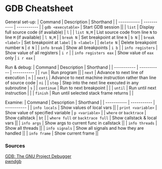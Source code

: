 # GDB Cheatsheet

General set-up:
| Command | Description | Shorthand |
| ----------- | ----------- | ----------- |
| `gdb <executable>` | Start GDB session ||
| `list` | Display full source code (if available) | `l` |
| `list N,M` | List source code from line `N` to line `M` (if available) | `l N,M` |
| `break N` | Set breakpoint at line `N` | `b N` |
| `break <label>` | Set breakpoint at `label` | `b <label>` |
| `delete N` | Delete breakpoint number `N` | `d N` |
| `info break` | Show all breakpoints | `i b` |
| `info registers` | Show value of all registers | `i r` |
| `info registers eax` | Show value of `eax` only | `i r eax` |


Run & debug:
| Command | Description | Shorthand |
| ----------- | ----------- | ----------- |
| `run` | Run program ||
| `next` | Advance to next line of execution | `n` |
| `nexti` | Advance to next machine instruction rather than line of source code | `ni` |
| `step` | Step into the next line executed in any subroutine | `s` |
| `continue` | Run to next breakpoint | |
| `until` | Run until next instruction | |
| `finish` | Run until selected stack frame returns | |

Examine:
| Command | Description | Shorthand |
| ----------- | ----------- | ----------- |
| `info locals` | Show values of local vars ||
| `print <variable>` | Show value of specified variable | `p <variable>` |
| `where` or `backtrace` | Show callstack | `bt` |
| `where full` or `backtrace full` | Show callstack & local vars ||
| `info args` | Show args to current func in callstack ||
| `info threads` | Show all threads ||
| `info signals` | Show all signals and how they are handled ||
| `info frame` | Show current frame ||




### Sources
[GDB: The GNU Project Debugger](https://www.sourceware.org/gdb/) \
[pwndgb](https://github.com/pwndbg/pwndbg)
